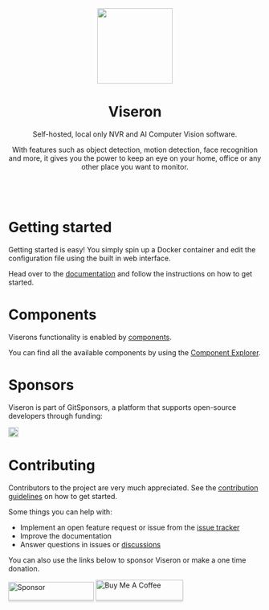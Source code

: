 <div align="center">
    <a href="https://github.com/roflcoopter/viseron">
        <img width="150" height="150" src="docs/static/img/viseron-logo.svg">
    </a>
    <br>
    <h1>Viseron</h1>
    <p>
        Self-hosted, local only NVR and AI Computer Vision software.
    </p>
    <p>
        With features such as object detection, motion detection, face recognition and more, it gives you the power to keep an eye on your home, office or any other place you want to monitor.
    </p>
    <h1></h1>
    <br>
</div>

# Getting started

Getting started is easy! You simply spin up a Docker container and edit the configuration file using the built in web interface.

Head over to the [documentation](https://viseron.netlify.app) and follow the instructions on how to get started.

# Components

Viserons functionality is enabled by [components](https://viseron.netlify.app/docs/documentation/configuration#components).

You can find all the available components by using the [Component Explorer](https://viseron.netlify.app/components-explorer/).

# Sponsors

Viseron is part of GitSponsors, a platform that supports open-source developers through funding:

[<img src="https://api.gitsponsors.com/api/badge/img?id=291498455" height="20">](https://api.gitsponsors.com/api/badge/link?p=zOERwsuZ0EPaKQzdZhmMUB/4jBTmGlbX8iwrdhKDzbQuWuVEqy8pWyTSEhGU1tGAFJ4oiOJ/uWDUGoUGowMCLFcL/wNs3ynolL2f5VEabQG/Ek1gBhtWK3ru0GNkhYhwPqDQpqXlURkk0CzwzVuFEA==)

# Contributing

Contributors to the project are very much appreciated.
See the [contribution guidelines](https://viseron.netlify.app/docs/contributing) on how to get started.

Some things you can help with:

- Implement an open feature request or issue from the [issue tracker](https://github.com/roflcoopter/viseron/issues)
- Improve the documentation
- Answer questions in issues or [discussions](https://github.com/roflcoopter/viseron/discussions)

You can also use the links below to sponsor Viseron or make a one time donation.

<a href="https://github.com/sponsors/roflcoopter" target="_blank"><img src="docs/static/img/sponsor_button.png" alt="Sponsor" style="height: 37px !important;width: 170px !important;box-shadow: 0px 3px 2px 0px rgba(190, 190, 190, 0.5) !important;-webkit-box-shadow: 0px 3px 2px 0px rgba(190, 190, 190, 0.5)" ></a>
<a href="https://www.buymeacoffee.com/roflcoopter" target="_blank"><img src="https://www.buymeacoffee.com/assets/img/custom_images/orange_img.png" alt="Buy Me A Coffee" style="height: 41px !important;width: 174px !important;box-shadow: 0px 3px 2px 0px rgba(190, 190, 190, 0.5) !important;-webkit-box-shadow: 0px 3px 2px 0px rgba(190, 190, 190, 0.5) !important;" ></a>
